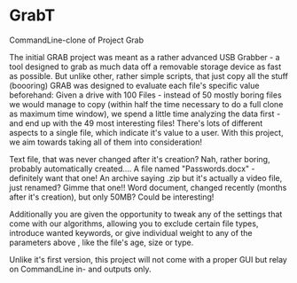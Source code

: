 # GrabT
 CommandLine-clone of Project Grab

The initial GRAB project was meant as a rather advanced USB Grabber - a tool designed to grab as much data off a removable storage device as fast as possible. But unlike other, rather simple scripts, that just copy all the stuff (boooring) GRAB was designed to evaluate each file's specific value beforehand:
Given a drive with 100 Files - instead of 50 mostly boring files we would manage to copy (within half the time necessary to do a full clone as maximum time window), we spend a little time analyzing the data first - and end up with the 49 most interesting files!
There's lots of different aspects to a single file, which indicate it's value to a user. With this project, we aim towards taking all of them into consideration!

Text file, that was never changed after it's creation? Nah, rather boring, probably automatically created....
A file named "Passwords.docx" - definitely want that one!
An archive saying .zip but it's actually a video file, just renamed? Gimme that one!!
Word document, changed recently (months after it's creation), but only 50MB? Could be interesting!

Additionally you are given the opportunity to tweak any of the settings that come with our algorithms, allowing you to exclude certain file types, introduce wanted keywords, or give individual weight to any of the parameters above , like the file's age, size or type.

Unlike it's first version, this project will not come with a proper GUI but relay on CommandLine in- and outputs only.
